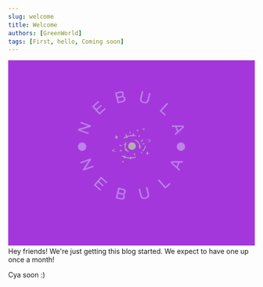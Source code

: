 ```yaml
---
slug: welcome
title: Welcome
authors: [GreenWorld]
tags: [First, hello, Coming soon]
---
```


![Nebula Logo](./nebula.png)
Hey friends! We're just getting this blog started. We expect to have one up once a month!

Cya soon :)